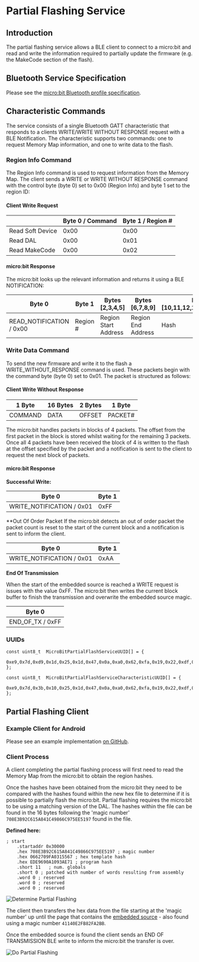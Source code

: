 # Partial Flashing Service

## Introduction

The partial flashing service allows a BLE client to connect to a micro:bit and read and write the information required to partially update the firmware (e.g. the MakeCode section of the flash).

## Bluetooth Service Specification

 Please see the [micro:bit Bluetooth profile specification](https://lancaster-university.github.io/microbit-docs/resources/bluetooth/bluetooth_profile.html).


## Characteristic Commands
The service consists of a single Bluetooth GATT characteristic that responds to a clients WRITE/WRITE WITHOUT RESPONSE request with a BLE Notification. The characteristic supports two commands: one to request Memory Map information, and one to write data to the flash.

### Region Info Command

The Region Info command is used to request information from the Memory Map. The client sends a WRITE or WRITE WITHOUT RESPONSE command with the control byte (byte 0) set to 0x00 (Region Info) and byte 1 set to the region ID:

#### Client Write Request

|    | Byte 0 / Command | Byte 1 / Region # |
|---|---|---|
| Read Soft Device | 0x00 | 0x00 |
| Read DAL | 0x00 | 0x01 |
| Read MakeCode | 0x00 | 0x02 |

#### micro:bit Response

The micro:bit looks up the relevant information and returns it using a BLE NOTIFICATION:

| Byte 0 | Byte 1 | Bytes [2,3,4,5] | Bytes [6,7,8,9] | Bytes [10,11,12,13,14,15,16,17] |
|---|---|---|---|---|
| READ_NOTIFICATION / 0x00 | Region # | Region Start Address | Region End Address | Hash |


### Write Data Command
To send the new firmware and write it to the flash a WRITE_WITHOUT_RESPONSE command is used. These packets begin with the command byte (byte 0) set to 0x01. The packet is structured as follows:

#### Client Write Without Response

| 1 Byte    | 16 Bytes | 2 Bytes | 1 Byte  |
|---|---|---|---|
| COMMAND   | DATA     | OFFSET  | PACKET# |

The micro:bit handles packets in blocks of 4 packets. The offset from the first packet in the block is stored whilst waiting for the remaining 3 packets. Once all 4 packets have been received the block of 4 is written to the flash at the offset specified by the packet and a notification is sent to the client to request the next block of packets.

#### micro:bit Response

**Successful Write:**

| Byte 0 | Byte 1 | 
|---|---|
| WRITE_NOTIFICATION / 0x01 | 0xFF |


**Out Of Order Packet
If the micro:bit detects an out of order packet the packet count is reset to the start of the current block and a notification is sent to inform the client.

| Byte 0 | Byte 1 | 
|---|---|
| WRITE_NOTIFICATION / 0x01 | 0xAA |

**End Of Transmission**

When the start of the embedded source is reached a WRITE request is issues with the value 0xFF. The micro:bit then writes the current block buffer to finish the transmission and overwrite the embedded source magic.

| Byte 0 |
|---|
| END_OF_TX / 0xFF |

### UUIDs
```
const uint8_t  MicroBitPartialFlashServiceUUID[] = {
    0xe9,0x7d,0xd9,0x1d,0x25,0x1d,0x47,0x0a,0xa0,0x62,0xfa,0x19,0x22,0xdf,0xa9,0xa8
};

const uint8_t  MicroBitPartialFlashServiceCharacteristicUUID[] = {
    0xe9,0x7d,0x3b,0x10,0x25,0x1d,0x47,0x0a,0xa0,0x62,0xfa,0x19,0x22,0xdf,0xa9,0xa8
};
```

## Partial Flashing Client

### Example Client for Android
Please see an example implementation [on GitHub](https://github.com/microbit-sam/microbit-android).

### Client Process
A client completing the partial flashing process will first need to read the Memory Map from the micro:bit to obtain the region hashes.

Once the hashes have been obtained from the micro:bit they need to be compared with the hashes found within the new hex file to determine if it is possible to partially flash the micro:bit. Partial flashing requires the micro:bit to be using a matching version of the DAL. The hashes within the file can be found in the 16 bytes following the 'magic number' `708E3B92C615A841C49866C975EE5197` found in the file.

**Defined here:**

```
; start
    .startaddr 0x30000
    .hex 708E3B92C615A841C49866C975EE5197 ; magic number
    .hex 0662709FA0315567 ; hex template hash
    .hex EDE9690A1093AE71 ; program hash
    .short 11   ; num. globals
    .short 0 ; patched with number of words resulting from assembly
    .word 0 ; reserved
    .word 0 ; reserved
    .word 0 ; reserved
```

![Determine Partial Flashing](https://github.com/microbit-foundation/partial-flashing-issue-tracker/blob/master/DeterminePF.png?raw=true)

The client then transfers the hex data from the file starting at the 'magic number' up until the page that contains the [embedded source](https://makecode.com/source-embedding) - also found using a magic number `41140E2FB82FA2BB`.

Once the embedded source is found the client sends an END OF TRANSMISSION BLE write to inform the micro:bit the transfer is over.

![Do Partial Flashing](https://github.com/microbit-foundation/partial-flashing-issue-tracker/blob/master/PFFlow.png?raw=true)

